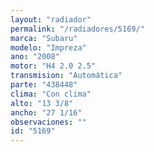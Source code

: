 ```yaml
---
layout: "radiador"
permalink: "/radiadores/5169/"
marca: "Subaru"
modelo: "Impreza"
ano: "2008"
motor: "H4 2.0 2.5"
transmision: "Automática"
parte: "438448"
clima: "Con clima"
alto: "13 3/8"
ancho: "27 1/16"
observaciones: ""
id: "5169"
---
```


